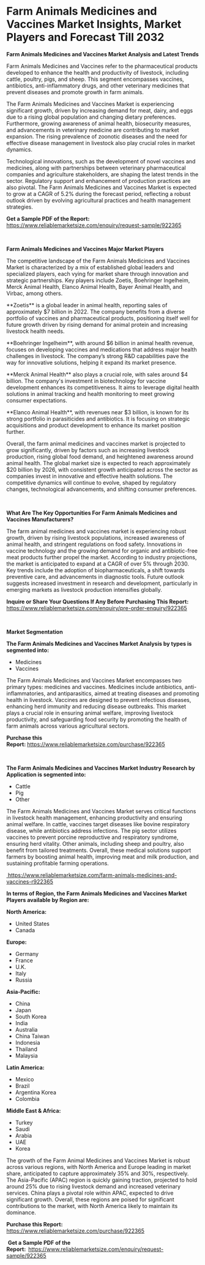 <p><h1>Farm Animals Medicines and Vaccines Market Insights, Market Players and Forecast Till 2032</h1></p><p><strong>Farm Animals Medicines and Vaccines Market Analysis and Latest Trends</strong></p>
<p><p>Farm Animals Medicines and Vaccines refer to the pharmaceutical products developed to enhance the health and productivity of livestock, including cattle, poultry, pigs, and sheep. This segment encompasses vaccines, antibiotics, anti-inflammatory drugs, and other veterinary medicines that prevent diseases and promote growth in farm animals.</p><p>The Farm Animals Medicines and Vaccines Market is experiencing significant growth, driven by increasing demand for meat, dairy, and eggs due to a rising global population and changing dietary preferences. Furthermore, growing awareness of animal health, biosecurity measures, and advancements in veterinary medicine are contributing to market expansion. The rising prevalence of zoonotic diseases and the need for effective disease management in livestock also play crucial roles in market dynamics.</p><p>Technological innovations, such as the development of novel vaccines and medicines, along with partnerships between veterinary pharmaceutical companies and agriculture stakeholders, are shaping the latest trends in the sector. Regulatory support and enhancement of production practices are also pivotal. The Farm Animals Medicines and Vaccines Market is expected to grow at a CAGR of 5.2% during the forecast period, reflecting a robust outlook driven by evolving agricultural practices and health management strategies.</p></p>
<p><strong>Get a Sample PDF of the Report:&nbsp;</strong> <a href="https://www.reliablemarketsize.com/enquiry/request-sample/922365?utm_campaign=3024&utm_medium=2&utm_source=Github&utm_content=ia&utm_term=18042025&utm_id=farm-animals-medicines-and-vaccines">https://www.reliablemarketsize.com/enquiry/request-sample/922365</a></p>
<p>&nbsp;</p>
<p><strong>Farm Animals Medicines and Vaccines Major Market Players</strong></p>
<p><p>The competitive landscape of the Farm Animals Medicines and Vaccines Market is characterized by a mix of established global leaders and specialized players, each vying for market share through innovation and strategic partnerships. Key players include Zoetis, Boehringer Ingelheim, Merck Animal Health, Elanco Animal Health, Bayer Animal Health, and Virbac, among others.</p><p>**Zoetis** is a global leader in animal health, reporting sales of approximately $7 billion in 2022. The company benefits from a diverse portfolio of vaccines and pharmaceutical products, positioning itself well for future growth driven by rising demand for animal protein and increasing livestock health needs.</p><p>**Boehringer Ingelheim**, with around $6 billion in animal health revenue, focuses on developing vaccines and medications that address major health challenges in livestock. The company’s strong R&D capabilities pave the way for innovative solutions, helping it expand its market presence.</p><p>**Merck Animal Health** also plays a crucial role, with sales around $4 billion. The company's investment in biotechnology for vaccine development enhances its competitiveness. It aims to leverage digital health solutions in animal tracking and health monitoring to meet growing consumer expectations.</p><p>**Elanco Animal Health**, with revenues near $3 billion, is known for its strong portfolio in parasiticides and antibiotics. It is focusing on strategic acquisitions and product development to enhance its market position further.</p><p>Overall, the farm animal medicines and vaccines market is projected to grow significantly, driven by factors such as increasing livestock production, rising global food demand, and heightened awareness around animal health. The global market size is expected to reach approximately $20 billion by 2026, with consistent growth anticipated across the sector as companies invest in innovative and effective health solutions. The competitive dynamics will continue to evolve, shaped by regulatory changes, technological advancements, and shifting consumer preferences.</p></p>
<p>&nbsp;</p>
<p><strong>What Are The Key Opportunities For Farm Animals Medicines and Vaccines Manufacturers?</strong></p>
<p><p>The farm animal medicines and vaccines market is experiencing robust growth, driven by rising livestock populations, increased awareness of animal health, and stringent regulations on food safety. Innovations in vaccine technology and the growing demand for organic and antibiotic-free meat products further propel the market. According to industry projections, the market is anticipated to expand at a CAGR of over 5% through 2030. Key trends include the adoption of biopharmaceuticals, a shift towards preventive care, and advancements in diagnostic tools. Future outlook suggests increased investment in research and development, particularly in emerging markets as livestock production intensifies globally.</p></p>
<p><strong>Inquire or Share Your Questions If Any Before Purchasing This Report:</strong> <a href="https://www.reliablemarketsize.com/enquiry/pre-order-enquiry/922365?utm_campaign=3024&utm_medium=2&utm_source=Github&utm_content=ia&utm_term=18042025&utm_id=farm-animals-medicines-and-vaccines">https://www.reliablemarketsize.com/enquiry/pre-order-enquiry/922365</a></p>
<p>&nbsp;</p>
<p><strong>Market Segmentation</strong></p>
<p><strong>The Farm Animals Medicines and Vaccines Market Analysis by types is segmented into:</strong></p>
<p><ul><li>Medicines</li><li>Vaccines</li></ul></p>
<p><p>The Farm Animals Medicines and Vaccines Market encompasses two primary types: medicines and vaccines. Medicines include antibiotics, anti-inflammatories, and antiparasitics, aimed at treating diseases and promoting health in livestock. Vaccines are designed to prevent infectious diseases, enhancing herd immunity and reducing disease outbreaks. This market plays a crucial role in ensuring animal welfare, improving livestock productivity, and safeguarding food security by promoting the health of farm animals across various agricultural sectors.</p></p>
<p><strong>Purchase this Report:&nbsp;</strong><a href="https://www.reliablemarketsize.com/purchase/922365?utm_campaign=3024&utm_medium=2&utm_source=Github&utm_content=ia&utm_term=18042025&utm_id=farm-animals-medicines-and-vaccines">https://www.reliablemarketsize.com/purchase/922365</a></p>
<p>&nbsp;</p>
<p><strong>The Farm Animals Medicines and Vaccines Market Industry Research by Application is segmented into:</strong></p>
<p><ul><li>Cattle</li><li>Pig</li><li>Other</li></ul></p>
<p><p>The Farm Animals Medicines and Vaccines Market serves critical functions in livestock health management, enhancing productivity and ensuring animal welfare. In cattle, vaccines target diseases like bovine respiratory disease, while antibiotics address infections. The pig sector utilizes vaccines to prevent porcine reproductive and respiratory syndrome, ensuring herd vitality. Other animals, including sheep and poultry, also benefit from tailored treatments. Overall, these medical solutions support farmers by boosting animal health, improving meat and milk production, and sustaining profitable farming operations.</p></p>
<p><a href="https://www.reliablemarketsize.com/farm-animals-medicines-and-vaccines-r922365?utm_campaign=3024&utm_medium=2&utm_source=Github&utm_content=ia&utm_term=18042025&utm_id=farm-animals-medicines-and-vaccines">&nbsp;https://www.reliablemarketsize.com/farm-animals-medicines-and-vaccines-r922365</a></p>
<p><strong>In terms of Region, the Farm Animals Medicines and Vaccines Market Players available by Region are:</strong></p>
<p>
    <p> <strong> North America: </strong>
        <ul>
            <li>United States</li>
            <li>Canada</li>
        </ul>
        </p> 
    <p> <strong> Europe: </strong>
        <ul>
            <li>Germany</li>
            <li>France</li>
            <li>U.K.</li>
            <li>Italy</li>
            <li>Russia</li>
        </ul>
        </p> 
    <p> <strong> Asia-Pacific: </strong>
        <ul>
            <li>China</li>
            <li>Japan</li>
            <li>South Korea</li>
            <li>India</li>
            <li>Australia</li>
            <li>China Taiwan</li>
            <li>Indonesia</li>
            <li>Thailand</li>
            <li>Malaysia</li>
        </ul>
        </p> 
    <p> <strong> Latin America: </strong>
        <ul>
            <li>Mexico</li>
            <li>Brazil</li>
            <li>Argentina Korea</li>
            <li>Colombia</li>
        </ul>
        </p> 
    <p> <strong> Middle East & Africa: </strong>
        <ul>
            <li>Turkey</li>
            <li>Saudi</li>
            <li>Arabia</li>
            <li>UAE</li>
            <li>Korea</li>
        </ul>
    </p>
    </p>
<p><p>The growth of the Farm Animal Medicines and Vaccines Market is robust across various regions, with North America and Europe leading in market share, anticipated to capture approximately 35% and 30%, respectively. The Asia-Pacific (APAC) region is quickly gaining traction, projected to hold around 25% due to rising livestock demand and increased veterinary services. China plays a pivotal role within APAC, expected to drive significant growth. Overall, these regions are poised for significant contributions to the market, with North America likely to maintain its dominance.</p></p>
<p><strong>Purchase this Report: </strong><a href="https://www.reliablemarketsize.com/purchase/922365?utm_campaign=3024&utm_medium=2&utm_source=Github&utm_content=ia&utm_term=18042025&utm_id=farm-animals-medicines-and-vaccines">https://www.reliablemarketsize.com/purchase/922365</a></p>
<p>&nbsp;<strong>Get a Sample PDF of the Report:&nbsp;&nbsp;</strong><a href="https://www.reliablemarketsize.com/enquiry/request-sample/922365?utm_campaign=3024&utm_medium=2&utm_source=Github&utm_content=ia&utm_term=18042025&utm_id=farm-animals-medicines-and-vaccines">https://www.reliablemarketsize.com/enquiry/request-sample/922365</a></p>
<p><strong></strong></p>
<p><p></p><p></p><p></p></p>